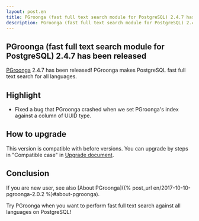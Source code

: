 ```yaml
---
layout: post.en
title: PGroonga (fast full text search module for PostgreSQL) 2.4.7 has been released
description: PGroonga (fast full text search module for PostgreSQL) 2.4.7 has been released!
---
```


## PGroonga (fast full text search module for PostgreSQL) 2.4.7 has been released

[PGroonga](https://pgroonga.github.io/) 2.4.7 has been released! PGroonga makes PostgreSQL fast full text search for all languages.

## Highlight

* Fixed a bug that PGroonga crashed when we set PGroonga's index against a column of UUID type.

## How to upgrade

This version is compatible with before versions. You can upgrade by steps in "Compatible case" in [Upgrade document](https://pgroonga.github.io/upgrade/#compatible-case).

## Conclusion

If you are new user, see also [About PGroonga]({% post_url en/2017-10-10-pgroonga-2.0.2 %}#about-pgroonga).

Try PGroonga when you want to perform fast full text search against all languages on PostgreSQL!
